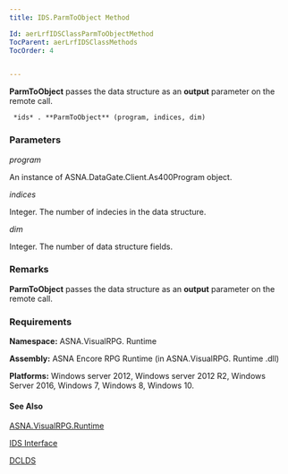 ```yaml
---
title: IDS.ParmToObject Method

Id: aerLrfIDSClassParmToObjectMethod
TocParent: aerLrfIDSClassMethods
TocOrder: 4


---
```


**ParmToObject** passes the data structure as an **output** parameter on the remote call. 

```
 *ids* . **ParmToObject** (program, indices, dim) 
```

### Parameters

*program* 

An instance of ASNA.DataGate.Client.As400Program object.


*indices* 

Integer. The number of indecies in the data structure.


*dim* 

Integer. The number of data structure fields.


### Remarks
**ParmToObject** passes the data structure as an **output** parameter on the remote call. 

### Requirements
**Namespace:** ASNA.VisualRPG. Runtime 

**Assembly:** ASNA Encore RPG Runtime (in ASNA.VisualRPG. Runtime .dll) 

**Platforms:** Windows server 2012, Windows server 2012 R2, Windows Server 2016, Windows 7, Windows 8, Windows 10. 

#### See Also
[ASNA.VisualRPG.Runtime](aerLrfRuntimeNamespace.html)

[IDS Interface](aerLrfIDSClass.html)

[DCLDS](DCLDS.html) 
